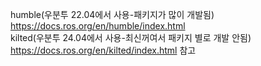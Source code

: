 humble(우분투 22.04에서 사용-패키지가 많이 개발됨)     
https://docs.ros.org/en/humble/index.html     
kilted(우분투 24.04에서 사용-최신꺼여서 패키지 별로 개발 안됨)    
https://docs.ros.org/en/kilted/index.html
참고

